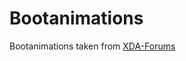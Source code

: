 # Bootanimations
Bootanimations taken from [XDA-Forums](https://forum.xda-developers.com/android/themes/alienware-t3721978)
